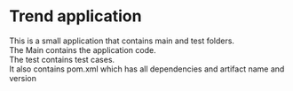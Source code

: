 # Trend application 
This is a small application that contains main and test folders.  
The Main contains the application code.  
The test contains test cases.  
It also contains pom.xml which has all dependencies and artifact name and version

